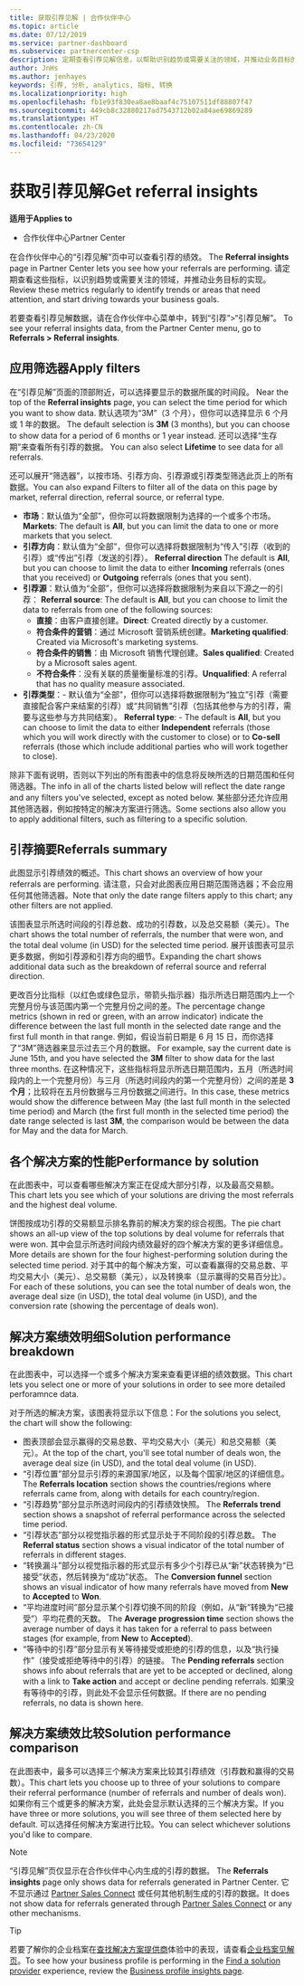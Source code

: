 ```yaml
---
title: 获取引荐见解 | 合作伙伴中心
ms.topic: article
ms.date: 07/12/2019
ms.service: partner-dashboard
ms.subservice: partnercenter-csp
description: 定期查看引荐见解信息，以帮助识别趋势或需要关注的领域，并推动业务目标的实现。
author: JnHs
ms.author: jenhayes
keywords: 引荐, 分析, analytics, 指标, 转换
ms.localizationpriority: high
ms.openlocfilehash: fb1e93f830ea8ae8baaf4c75107511df88807f47
ms.sourcegitcommit: 449cb8c32880217ad7543712b02a84ae69869289
ms.translationtype: HT
ms.contentlocale: zh-CN
ms.lasthandoff: 04/23/2020
ms.locfileid: "73654129"
---
```

# <a name="get-referral-insights"></a><span data-ttu-id="79390-104">获取引荐见解</span><span class="sxs-lookup"><span data-stu-id="79390-104">Get referral insights</span></span>

<span data-ttu-id="79390-105">**适用于**</span><span class="sxs-lookup"><span data-stu-id="79390-105">**Applies to**</span></span>

- <span data-ttu-id="79390-106">合作伙伴中心</span><span class="sxs-lookup"><span data-stu-id="79390-106">Partner Center</span></span>

<span data-ttu-id="79390-107">在合作伙伴中心的“引荐见解”页中可以查看引荐的绩效。 </span><span class="sxs-lookup"><span data-stu-id="79390-107">The **Referral insights** page in Partner Center lets you see how your referrals are performing.</span></span> <span data-ttu-id="79390-108">请定期查看这些指标，以识别趋势或需要关注的领域，并推动业务目标的实现。</span><span class="sxs-lookup"><span data-stu-id="79390-108">Review these metrics regularly to identify trends or areas that need attention, and start driving towards your business goals.</span></span>

<span data-ttu-id="79390-109">若要查看引荐见解数据，请在合作伙伴中心菜单中，转到“引荐”>“引荐见解”。 </span><span class="sxs-lookup"><span data-stu-id="79390-109">To see your referral insights data, from the Partner Center menu, go to **Referrals > Referral insights**.</span></span>

## <a name="apply-filters"></a><span data-ttu-id="79390-110">应用筛选器</span><span class="sxs-lookup"><span data-stu-id="79390-110">Apply filters</span></span>

<span data-ttu-id="79390-111">在“引荐见解”页面的顶部附近，可以选择要显示的数据所属的时间段。 </span><span class="sxs-lookup"><span data-stu-id="79390-111">Near the top of the **Referral insights** page, you can select the time period for which you want to show data.</span></span> <span data-ttu-id="79390-112">默认选项为“3M”（3 个月），但你可以选择显示 6 个月或 1 年的数据。 </span><span class="sxs-lookup"><span data-stu-id="79390-112">The default selection is **3M** (3 months), but you can choose to show data for a period of 6 months or 1 year instead.</span></span> <span data-ttu-id="79390-113">还可以选择“生存期”来查看所有引荐的数据。 </span><span class="sxs-lookup"><span data-stu-id="79390-113">You can also select **Lifetime** to see data for all referrals.</span></span>

<span data-ttu-id="79390-114">还可以展开“筛选器”，以按市场、引荐方向、引荐源或引荐类型筛选此页上的所有数据。</span><span class="sxs-lookup"><span data-stu-id="79390-114">You can also expand Filters to filter all of the data on this page by market, referral direction, referral source, or referral type.</span></span>
- <span data-ttu-id="79390-115">**市场**：默认值为“全部”，但你可以将数据限制为选择的一个或多个市场。 </span><span class="sxs-lookup"><span data-stu-id="79390-115">**Markets**: The default is **All**, but you can limit the data to one or more markets that you select.</span></span>
- <span data-ttu-id="79390-116">**引荐方向**：默认值为“全部”，但你可以选择将数据限制为“传入”引荐（收到的引荐）或“传出”引荐（发送的引荐）。   </span><span class="sxs-lookup"><span data-stu-id="79390-116">**Referral direction** The default is **All**, but you can choose to limit the data to either **Incoming** referrals (ones that you received) or **Outgoing** referrals (ones that you sent).</span></span>
- <span data-ttu-id="79390-117">**引荐源**：默认值为“全部”，但你可以选择将数据限制为来自以下源之一的引荐： </span><span class="sxs-lookup"><span data-stu-id="79390-117">**Referral source**: The default is **All**, but you can choose to limit the data to referrals from one of the following sources:</span></span>
  - <span data-ttu-id="79390-118">**直接**：由客户直接创建。</span><span class="sxs-lookup"><span data-stu-id="79390-118">**Direct**: Created directly by a customer.</span></span>
  - <span data-ttu-id="79390-119">**符合条件的营销**：通过 Microsoft 营销系统创建。</span><span class="sxs-lookup"><span data-stu-id="79390-119">**Marketing qualified**: Created via Microsoft's marketing systems.</span></span>
  - <span data-ttu-id="79390-120">**符合条件的销售**：由 Microsoft 销售代理创建。</span><span class="sxs-lookup"><span data-stu-id="79390-120">**Sales qualified**: Created by a Microsoft sales agent.</span></span>
  - <span data-ttu-id="79390-121">**不符合条件**：没有关联的质量衡量标准的引荐。</span><span class="sxs-lookup"><span data-stu-id="79390-121">**Unqualified**: A referral that has no quality measure associated.</span></span>
- <span data-ttu-id="79390-122">**引荐类型**：- 默认值为“全部”，但你可以选择将数据限制为“独立”引荐（需要直接配合客户来结案的引荐）或“共同销售”引荐（包括其他参与方的引荐，需要与这些参与方共同结案）。   </span><span class="sxs-lookup"><span data-stu-id="79390-122">**Referral type**:  - The default is **All**, but you can choose to limit the data to either **Independent** referrals (those which you will work directly with the customer to close) or to **Co-sell** referrals (those which include additional parties who will work together to close).</span></span>

<span data-ttu-id="79390-123">除非下面有说明，否则以下列出的所有图表中的信息将反映所选的日期范围和任何筛选器。</span><span class="sxs-lookup"><span data-stu-id="79390-123">The info in all of the charts listed below will reflect the date range and any filters you've selected, except as noted below.</span></span> <span data-ttu-id="79390-124">某些部分还允许应用其他筛选器，例如按特定的解决方案进行筛选。</span><span class="sxs-lookup"><span data-stu-id="79390-124">Some sections also allow you to apply additional filters, such as filtering to a specific solution.</span></span>

## <a name="referrals-summary"></a><span data-ttu-id="79390-125">引荐摘要</span><span class="sxs-lookup"><span data-stu-id="79390-125">Referrals summary</span></span>

<span data-ttu-id="79390-126">此图显示引荐绩效的概述。</span><span class="sxs-lookup"><span data-stu-id="79390-126">This chart shows an overview of how your referrals are performing.</span></span> <span data-ttu-id="79390-127">请注意，只会对此图表应用日期范围筛选器；不会应用任何其他筛选器。</span><span class="sxs-lookup"><span data-stu-id="79390-127">Note that only the date range filters apply to this chart; any other filters are not applied.</span></span> 

<span data-ttu-id="79390-128">该图表显示所选时间段的引荐总数、成功的引荐数，以及总交易额（美元）。</span><span class="sxs-lookup"><span data-stu-id="79390-128">The chart shows the total number of referrals, the number that were won, and the total deal volume (in USD) for the selected time period.</span></span> <span data-ttu-id="79390-129">展开该图表可显示更多数据，例如引荐源和引荐方向的细节。</span><span class="sxs-lookup"><span data-stu-id="79390-129">Expanding the chart shows additional data such as the breakdown of referral source and referral direction.</span></span> 

<span data-ttu-id="79390-130">更改百分比指标（以红色或绿色显示，带箭头指示器）指示所选日期范围内上一个完整月份与该范围内第一个完整月份之间的差。</span><span class="sxs-lookup"><span data-stu-id="79390-130">The percentage change metrics (shown in red or green, with an arrow indicator) indicate the difference between the last full month in the selected date range and the first full month in that range.</span></span> <span data-ttu-id="79390-131">例如，假设当前日期是 6 月 15 日，而你选择了“3M”筛选器来显示过去三个月的数据。 </span><span class="sxs-lookup"><span data-stu-id="79390-131">For example, say the current date is June 15th, and you have selected the **3M** filter to show data for the last three months.</span></span> <span data-ttu-id="79390-132">在这种情况下，这些指标将显示所选日期范围内，五月（所选时间段内的上一个完整月份）与三月（所选时间段内的第一个完整月份）之间的差是 **3 个月**；比较将在五月份数据与三月份数据之间进行。</span><span class="sxs-lookup"><span data-stu-id="79390-132">In this case, these metrics would show the difference between May (the last full month in the selected time period) and March (the first full month in the selected time period) the date range selected is last **3M**, the comparison would be between the data for May and the data for March.</span></span>

## <a name="performance-by-solution"></a><span data-ttu-id="79390-133">各个解决方案的性能</span><span class="sxs-lookup"><span data-stu-id="79390-133">Performance by solution</span></span>

<span data-ttu-id="79390-134">在此图表中，可以查看哪些解决方案正在促成大部分引荐，以及最高交易额。</span><span class="sxs-lookup"><span data-stu-id="79390-134">This chart lets you see which of your solutions are driving the most referrals and the highest deal volume.</span></span>

<span data-ttu-id="79390-135">饼图按成功引荐的交易额显示排名靠前的解决方案的综合视图。</span><span class="sxs-lookup"><span data-stu-id="79390-135">The pie chart shows an all-up view of the top solutions by deal volume for referrals that were won.</span></span> <span data-ttu-id="79390-136">其中会显示所选时间段内绩效最好的四个解决方案的更多详细信息。</span><span class="sxs-lookup"><span data-stu-id="79390-136">More details are shown for the four highest-performing solution during the selected time period.</span></span> <span data-ttu-id="79390-137">对于其中的每个解决方案，可以查看赢得的交易总数、平均交易大小（美元）、总交易额（美元），以及转换率（显示赢得的交易百分比）。</span><span class="sxs-lookup"><span data-stu-id="79390-137">For each of these solutions, you can see the total number of deals won, the average deal size (in USD), the total deal volume (in USD), and the conversion rate (showing the percentage of deals won).</span></span>

## <a name="solution-performance-breakdown"></a><span data-ttu-id="79390-138">解决方案绩效明细</span><span class="sxs-lookup"><span data-stu-id="79390-138">Solution performance breakdown</span></span>

<span data-ttu-id="79390-139">在此图表中，可以选择一个或多个解决方案来查看更详细的绩效数据。</span><span class="sxs-lookup"><span data-stu-id="79390-139">This chart lets you select one or more of your solutions in order to see more detailed perforamnce data.</span></span>

<span data-ttu-id="79390-140">对于所选的解决方案，该图表将显示以下信息：</span><span class="sxs-lookup"><span data-stu-id="79390-140">For the solutions you select, the chart will show the following:</span></span>
- <span data-ttu-id="79390-141">图表顶部会显示赢得的交易总数、平均交易大小（美元）和总交易额（美元）。</span><span class="sxs-lookup"><span data-stu-id="79390-141">At the top of the chart, you'll see total number of deals won, the average deal size (in USD), and the total deal volume (in USD).</span></span>
- <span data-ttu-id="79390-142">“引荐位置”部分显示引荐的来源国家/地区，以及每个国家/地区的详细信息。 </span><span class="sxs-lookup"><span data-stu-id="79390-142">The **Referrals location** section shows the countries/regions where referrals came from, along with details for each country/region.</span></span>
- <span data-ttu-id="79390-143">“引荐趋势”部分显示所选时间段内的引荐绩效快照。 </span><span class="sxs-lookup"><span data-stu-id="79390-143">The **Referrals trend** section shows a snapshot of referral performance across the selected time period.</span></span>
- <span data-ttu-id="79390-144">“引荐状态”部分以视觉指示器的形式显示处于不同阶段的引荐总数。 </span><span class="sxs-lookup"><span data-stu-id="79390-144">The **Referral status** section shows a visual indicator of the total number of referrals in different stages.</span></span>
- <span data-ttu-id="79390-145">“转换漏斗”部分以视觉指示器的形式显示有多少个引荐已从“新”状态转换为“已接受”状态，然后转换为“成功”状态。    </span><span class="sxs-lookup"><span data-stu-id="79390-145">The **Conversion funnel** section shows an visual indicator of how many referrals have moved from **New** to **Accepted** to **Won**.</span></span>
- <span data-ttu-id="79390-146">“平均进度时间”部分显示某个引荐切换不同的阶段（例如，从“新”转换为“已接受”）平均花费的天数。   </span><span class="sxs-lookup"><span data-stu-id="79390-146">The **Average progression time** section shows the average number of days it has taken for a referral to pass between stages (for example, from **New** to **Accepted**).</span></span>
- <span data-ttu-id="79390-147">“等待中的引荐”部分显示有关等待接受或拒绝的引荐的信息，以及“执行操作”（接受或拒绝等待中的引荐）的链接。  </span><span class="sxs-lookup"><span data-stu-id="79390-147">The **Pending referrals** section shows info about referrals that are yet to be accepted or declined, along with a link to **Take action** and accept or decline pending referrals.</span></span> <span data-ttu-id="79390-148">如果没有等待中的引荐，则此处不会显示任何数据。</span><span class="sxs-lookup"><span data-stu-id="79390-148">If there are no pending referrals, no data is shown here.</span></span>

## <a name="solution-performance-comparison"></a><span data-ttu-id="79390-149">解决方案绩效比较</span><span class="sxs-lookup"><span data-stu-id="79390-149">Solution performance comparison</span></span>

<span data-ttu-id="79390-150">在此图表中，最多可以选择三个解决方案来比较其引荐绩效（引荐数和赢得的交易数）。</span><span class="sxs-lookup"><span data-stu-id="79390-150">This chart lets you choose up to three of your solutions to compare their referral performance (number of referrals and number of deals won).</span></span> <span data-ttu-id="79390-151">如果你有三个或更多的解决方案，此处会显示默认选择的三个解决方案。</span><span class="sxs-lookup"><span data-stu-id="79390-151">If you have three or more solutions, you will see three of them selected here by default.</span></span> <span data-ttu-id="79390-152">可以选择任何解决方案进行比较。</span><span class="sxs-lookup"><span data-stu-id="79390-152">You can select whichever solutions you'd like to compare.</span></span>

> [!NOTE]
> <span data-ttu-id="79390-153">“引荐见解”页仅显示在合作伙伴中心内生成的引荐的数据。 </span><span class="sxs-lookup"><span data-stu-id="79390-153">The **Referrals insights** page only shows data for referrals generated in Partner Center.</span></span> <span data-ttu-id="79390-154">它不显示通过 [Partner Sales Connect](https://support.microsoft.com/help/3170447/learn-to-use-partner-center-sales-connect) 或任何其他机制生成的引荐的数据。</span><span class="sxs-lookup"><span data-stu-id="79390-154">It does not show data for referrals generated through [Partner Sales Connect](https://support.microsoft.com/help/3170447/learn-to-use-partner-center-sales-connect) or any other mechanisms.</span></span>

> [!TIP]
> <span data-ttu-id="79390-155">若要了解你的企业档案在[查找解决方案提供商](https://www.microsoft.com/solution-providers/home)体验中的表现，请查看[企业档案见解页](analyze-your-marketing-profile.md)。</span><span class="sxs-lookup"><span data-stu-id="79390-155">To see how your business profile is performing in the [Find a solution provider](https://www.microsoft.com/solution-providers/home) experience, review the [Business profile insights page](analyze-your-marketing-profile.md).</span></span>
